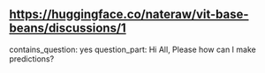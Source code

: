 ## https://huggingface.co/nateraw/vit-base-beans/discussions/1

contains_question: yes
question_part: Hi All, Please how can I make predictions?